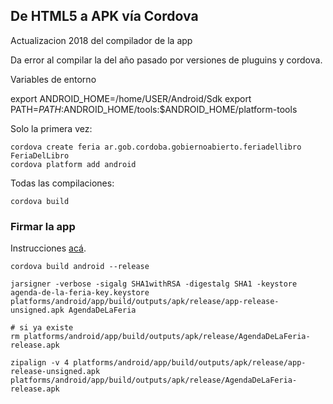 ## De HTML5 a APK vía Cordova

Actualizacion 2018 del compilador de la app

Da error al compilar la del año pasado por versiones de pluguins y cordova.

Variables de entorno

export ANDROID_HOME=/home/USER/Android/Sdk
export PATH=${PATH}:$ANDROID_HOME/tools:$ANDROID_HOME/platform-tools

Solo la primera vez:
```
cordova create feria ar.gob.cordoba.gobiernoabierto.feriadellibro FeriaDelLibro
cordova platform add android
```

Todas las compilaciones:
```
cordova build
```

### Firmar la app

Instrucciones [acá](https://developer.android.com/studio/publish/app-signing).  

```
cordova build android --release

jarsigner -verbose -sigalg SHA1withRSA -digestalg SHA1 -keystore agenda-de-la-feria-key.keystore platforms/android/app/build/outputs/apk/release/app-release-unsigned.apk AgendaDeLaFeria

# si ya existe
rm platforms/android/app/build/outputs/apk/release/AgendaDeLaFeria-release.apk

zipalign -v 4 platforms/android/app/build/outputs/apk/release/app-release-unsigned.apk platforms/android/app/build/outputs/apk/release/AgendaDeLaFeria-release.apk
```





